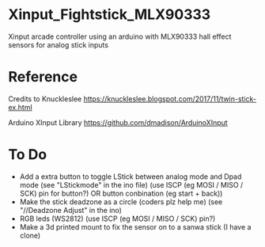 # Xinput_Fightstick_MLX90333
Xinput arcade controller using an arduino with MLX90333 hall effect sensors for analog stick inputs

# Reference
Credits to Knuckleslee
https://knuckleslee.blogspot.com/2017/11/twin-stick-ex.html

Arduino XInput Library
https://github.com/dmadison/ArduinoXInput

# To Do
- Add a extra button to toggle LStick between analog mode and Dpad mode (see "LStickmode" in the ino file) (use ISCP (eg MOSI / MISO / SCK) pin for button?) OR button conbination (eg start + back))
- Make the stick deadzone as a circle (coders plz help me) (see "//Deadzone Adjust" in the ino)
- RGB leds (WS2812) (use ISCP (eg MOSI / MISO / SCK) pin?)
- Make a 3d printed mount to fix the sensor on to a sanwa stick (I have a clone)

